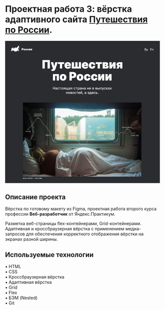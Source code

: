 # Проектная работа 3: вёрстка адаптивного сайта [Путешествия по России](https://petr-glotov.github.io/russian-travel/).
![Превью практической работы 3: Путешествия по России](images/preview_for_Git.png)

Описание проекта
--------------------

Вёрстка по готовому макету из Figma, проектная работа второго курса профессии **Веб-разработчик** от Яндекс.Практикум.

Разметка веб-страницы flex-контейнерами, Grid-контейнерами. Адаптивная и кроссбраузерная вёрстка с применением медиа-запросов для обеспечения корректного отображения вёрстки на экранах разной ширины. 

## Используемые технологии
▪️ HTML <br/>
▪️ CSS <br/>
▪️ Кроссбраузерная вёрстка <br/>
▪️ Адаптивная вёрстка <br/>
▪️ Grid <br/>
▪️ Flex <br/>
▪️ БЭМ (Nested) <br/>
▪️ Git <br/>

